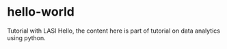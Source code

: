 # hello-world
Tutorial with LASI
Hello, the content here is part of tutorial on data analytics using python. 
